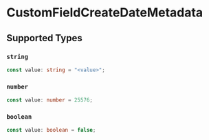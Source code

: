 # CustomFieldCreateDateMetadata


## Supported Types

### `string`

```typescript
const value: string = "<value>";
```

### `number`

```typescript
const value: number = 25576;
```

### `boolean`

```typescript
const value: boolean = false;
```

